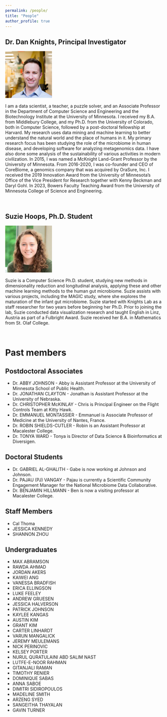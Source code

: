 ```yaml
---
permalink: /people/
title: "People"
author_profile: true
---
```


## Dr. Dan Knights, Principal Investigator​

<img src="/images/profile-200.png" alt="Dan Knights" width="150" />

I am a data scientist, a teacher, a puzzle solver, and an Associate Professor in the Department of Computer Science and Engineering and the Biotechnology Institute at the University of Minnesota. I received my B.A. from Middlebury College, and my Ph.D. from the University of Colorado, both in Computer Science, followed by a post-doctoral fellowship at Harvard. My research uses data mining and machine learning to better understand the natural world and the place of humans in it. My primary research focus has been studying the role of the microbiome in human disease, and developing software for analyzing metagenomics data. I have also done some analysis of the sustainability of various activities in modern civilization. In 2015, I was named a McKnight Land-Grant Professor by the University of Minnesota. From 2016-2020, I was co-founder and CEO of CoreBiome, a genomics company that was acquired by OraSure, Inc. I received the 2019 Innovation Award from the University of Minnesota’s Office of the Vice President for Research together with Kenny Beckman and Daryl Gohl. In 2023, Bowers Faculty Teaching Award from the University of Minnesota College of Science and Engineering.

<br>

## Suzie Hoops, Ph.D. Student

<img src="/images/suziehoops-200.png" alt="Suzie Hoops" width="150" />

Suzie is a Computer Science Ph.D. student, studying new methods in dimensionality reduction and longitudinal analysis, applying these and other machine learning methods to the human gut microbiome. Suzie assists with various projects, including the MAGIC study, where she explores the maturation of the infant gut microbiome. Suzie started with Knights Lab as a staff researcher for two years before beginning her Ph.D. Prior to joining the lab, Suzie conducted data visualization research and taught English in Linz, Austria as part of a Fulbright Award. Suzie received her B.A. in Mathematics from St. Olaf College.

<br>

# Past members
## Postdoctoral Associates
* Dr. ABBY JOHNSON - Abby is Assistant Professor at the University of Minnesota School of Public Health.
* Dr. JONATHAN CLAYTON - Jonathan is Assistant Professor at the University of Nebraska.
* Dr. CHRISTOPHER McKINLAY - Chris is Principal Engineer on the Flight Controls Team at Kitty Hawk.
* Dr. EMMANUEL MONTASSIER - Emmanuel is Associate Professor of Medicine at the University of Nantes, France.
* Dr. ROBIN SHIELDS-CUTLER - Robin is an Assistant Professor at Macalester College.
* Dr. TONYA WARD - Tonya is Director of Data Science & Bioinformatics at Diversigen.

## Doctoral Students
* Dr. GABRIEL AL-GHALITH - Gabe is now working at Johnson and Johnson.
* Dr. PAJAU (PJ) VANGAY - Pajau is currently a Scientific Community Engagement Manager for the National Microbiome Data Collaborative.
* Dr. BENJAMIN HILLMANN - Ben is now a visiting professor at Macalester College.

## Staff Members
* Cal Thoma
* JESSICA KENNEDY
* SHANNON ZHOU

## Undergraduates
* MAX ABRAMSON
* RAWDA AHMAD
* JORDAN AKERS
* KAIWEI ANG
* VANESSA BRADFISH
* ERICA ELLINGSON
* LUKE FEELEY
* ANDREW GRUESEN
* JESSICA HALVERSON
* PATRICK JOHNSON
* KAYLEE KANGAS
* AUSTIN KIM
* GRANT KIM
* CARTER LINHARDT
* VARUN MANGALICK
* JEREMY MEULEMANS
* NICK PERINOVIC
* KELSEY PORTER
* NURUL QURATULAINI ABD SALIM NAST
* LUTFE-E-NOOR RAHMAN
* GITANJALI RAMAN
* TIMOTHY RENIER
* DOMINIQUE SABAS
* ANNA SABOE
* DIMITRI SIDIROPOULOS
* MADELINE SMITH
* ARZENG SYED
* SANGEITHA THAYALAN
* GAVIN TURNER
